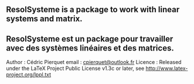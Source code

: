ResolSysteme is a package to work with linear systems and matrix.
----------------------------------------------------------------------------------------
ResolSysteme est un package pour travailler avec des systèmes linéaires et des matrices.
----------------------------------------------------------------------------------------
Author : Cédric Pierquet
email : cpierquet@outlook.fr
Licence : Released under the LaTeX Project Public License v1.3c or later, see http://www.latex-project.org/lppl.txt